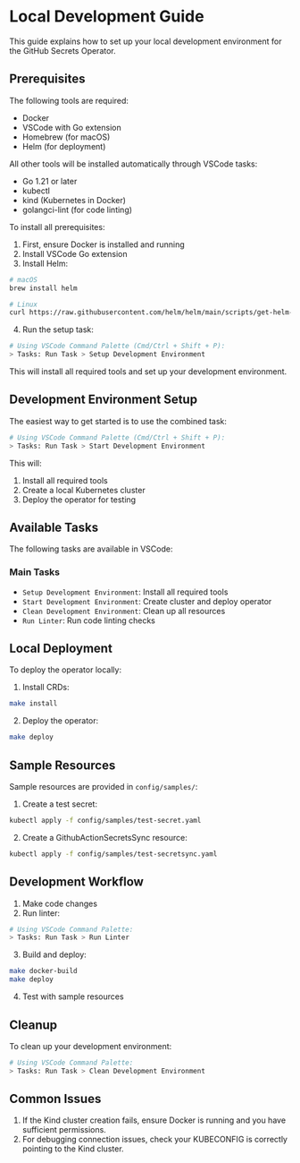 # Local Development Guide

This guide explains how to set up your local development environment for the GitHub Secrets Operator.

## Prerequisites

The following tools are required:
- Docker
- VSCode with Go extension
- Homebrew (for macOS)
- Helm (for deployment)

All other tools will be installed automatically through VSCode tasks:
- Go 1.21 or later
- kubectl
- kind (Kubernetes in Docker)
- golangci-lint (for code linting)

To install all prerequisites:

1. First, ensure Docker is installed and running
2. Install VSCode Go extension
3. Install Helm:
```bash
# macOS
brew install helm

# Linux
curl https://raw.githubusercontent.com/helm/helm/main/scripts/get-helm-3 | bash
```

4. Run the setup task:
```bash
# Using VSCode Command Palette (Cmd/Ctrl + Shift + P):
> Tasks: Run Task > Setup Development Environment
```

This will install all required tools and set up your development environment.

## Development Environment Setup

The easiest way to get started is to use the combined task:
```bash
# Using VSCode Command Palette (Cmd/Ctrl + Shift + P):
> Tasks: Run Task > Start Development Environment
```

This will:
1. Install all required tools
2. Create a local Kubernetes cluster
3. Deploy the operator for testing

## Available Tasks

The following tasks are available in VSCode:

### Main Tasks
- `Setup Development Environment`: Install all required tools
- `Start Development Environment`: Create cluster and deploy operator
- `Clean Development Environment`: Clean up all resources
- `Run Linter`: Run code linting checks

## Local Deployment

To deploy the operator locally:

1. Install CRDs:
```bash
make install
```

2. Deploy the operator:
```bash
make deploy
```

## Sample Resources

Sample resources are provided in `config/samples/`:

1. Create a test secret:
```bash
kubectl apply -f config/samples/test-secret.yaml
```

2. Create a GithubActionSecretsSync resource:
```bash
kubectl apply -f config/samples/test-secretsync.yaml
```

## Development Workflow

1. Make code changes
2. Run linter:
```bash
# Using VSCode Command Palette:
> Tasks: Run Task > Run Linter
```

3. Build and deploy:
```bash
make docker-build
make deploy
```

4. Test with sample resources

## Cleanup

To clean up your development environment:
```bash
# Using VSCode Command Palette:
> Tasks: Run Task > Clean Development Environment
```

## Common Issues

1. If the Kind cluster creation fails, ensure Docker is running and you have sufficient permissions.
2. For debugging connection issues, check your KUBECONFIG is correctly pointing to the Kind cluster.
